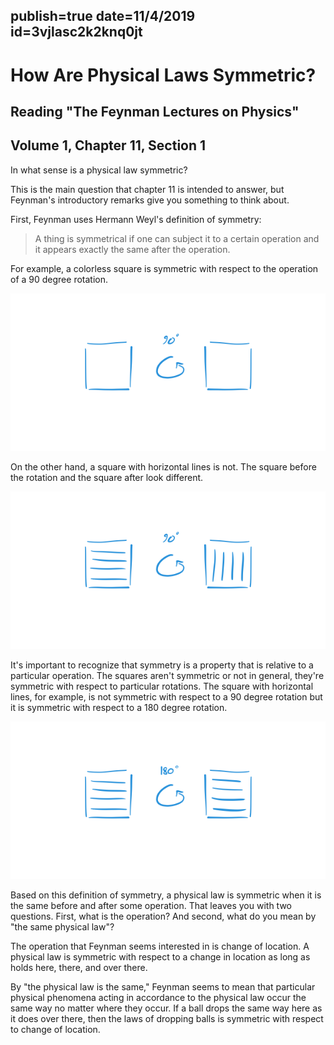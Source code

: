publish=true
date=11/4/2019
id=3vjlasc2k2knq0jt
---
# How Are Physical Laws Symmetric?
## Reading "The Feynman Lectures on Physics"
## Volume 1, Chapter 11, Section 1

In what sense is a physical law symmetric?

This is the main question that chapter 11 is intended to answer, but Feynman's introductory remarks give you something to think about.

First, Feynman uses Hermann Weyl's definition of symmetry:

> A thing is symmetrical if one can subject it to a certain operation and it appears exactly the same after the operation.

For example, a colorless square is symmetric with respect to the operation of a 90 degree rotation.

<img src="../images/symmetry2.png" />

On the other hand, a square with horizontal lines is not. The square before the rotation and the square after look different.

<img src="../images/symmetry3.png" />

It's important to recognize that symmetry is a property that is relative to a particular operation. The squares aren't symmetric or not in general, they're symmetric with respect to particular rotations. The square with horizontal lines, for example, is not symmetric with respect to a 90 degree rotation but it is symmetric with respect to a 180 degree rotation.

<img src="../images/symmetry180.png" />

Based on this definition of symmetry, a physical law is symmetric when it is the same before and after some operation. That leaves you with two questions. First, what is the operation? And second, what do you mean by "the same physical law"?

The operation that Feynman seems interested in is change of location. A physical law is symmetric with respect to a change in location as long as holds here, there, and over there.

By "the physical law is the same," Feynman seems to mean that particular physical phenomena acting in accordance to the physical law occur the same way no matter where they occur. If a ball drops the same way here as it does over there, then the laws of dropping balls is symmetric with respect to change of location.